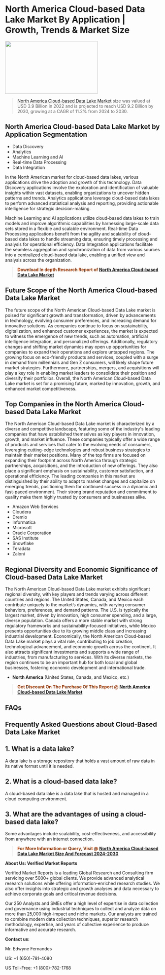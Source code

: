 <p><h1>North America Cloud-based Data Lake Market By Application | Growth, Trends & Market Size</h1><p><img class="aligncenter size-medium wp-image-105565" src="https://ffe5etoiles.com/wp-content/uploads/2025/01/MST7-300x171.png" alt="" width="300" height="171" /></p><blockquote><p><a href="https://www.verifiedmarketreports.com/download-sample/?rid=721154&utm_source=Github-NA&utm_" target="_blank">North America Cloud-based Data Lake Market</a> size was valued at USD 3.9 Billion in 2022 and is projected to reach USD 9.2 Billion by 2030, growing at a CAGR of 11.2% from 2024 to 2030.</p></blockquote><h2>North America Cloud-based Data Lake Market by Application Segmentation</h2><ul> <li>Data Discovery</li> <li>Analytics</li> <li>Machine Learning and AI</li> <li>Real-time Data Processing</li> <li>Data Integration</li></ul><p>In the North American market for cloud-based data lakes, various applications drive the adoption and growth of this technology. Data Discovery applications involve the exploration and identification of valuable insights within vast datasets, enabling organizations to uncover hidden patterns and trends. Analytics applications leverage cloud-based data lakes to perform advanced statistical analysis and reporting, providing actionable intelligence for strategic decision-making.</p><p>Machine Learning and AI applications utilize cloud-based data lakes to train models and improve algorithmic capabilities by harnessing large-scale data sets stored in a flexible and scalable environment. Real-time Data Processing applications benefit from the agility and scalability of cloud-based data lakes to handle streaming data, ensuring timely processing and analysis for operational efficiency. Data Integration applications facilitate the seamless aggregation and synchronization of data from various sources into a centralized cloud-based data lake, enabling a unified view and analysis across the organization.</p><blockquote><p><span style="color: #993300;"><strong>Download In depth Research Report of <a href="https://www.verifiedmarketreports.com/download-sample/?rid=721154&utm_source=Github-NA&utm_">North America Cloud-based Data Lake Market</a></strong></span></p></blockquote><h2>Future Scope of the North America Cloud-based Data Lake Market</h2><p>The future scope of the North American Cloud-based Data Lake market is poised for significant growth and transformation, driven by advancements in technology, evolving consumer preferences, and increasing demand for innovative solutions. As companies continue to focus on sustainability, digitalization, and enhanced customer experiences, the market is expected to witness the emergence of new trends, such as automation, artificial intelligence integration, and personalized offerings. Additionally, regulatory changes and shifting market dynamics may open up opportunities for companies to expand their operations and explore untapped regions. The growing focus on eco-friendly products and services, coupled with a surge in demand from millennials and Gen Z consumers, will likely shape future market strategies. Furthermore, partnerships, mergers, and acquisitions will play a key role in enabling market leaders to consolidate their position and diversify their portfolios. Overall, the North American Cloud-based Data Lake market is set for a promising future, marked by innovation, growth, and enhanced market competitiveness.</p><h2>Top Companies in the North America Cloud-based Data Lake Market</h2><p>The North American Cloud-based Data Lake market is characterized by a diverse and competitive landscape, featuring some of the industry's leading companies that have established themselves as key players in innovation, growth, and market influence. These companies typically offer a wide range of products and services that cater to the evolving needs of consumers, leveraging cutting-edge technologies and robust business strategies to maintain their market positions. Many of the top firms are focused on expanding their footprint across North America through strategic partnerships, acquisitions, and the introduction of new offerings. They also place a significant emphasis on sustainability, customer satisfaction, and operational efficiency. The leading companies in this market are distinguished by their ability to adapt to market changes and capitalize on emerging trends, positioning them for continued success in a dynamic and fast-paced environment. Their strong brand reputation and commitment to quality make them highly trusted by consumers and businesses alike.</p><p><ul><li>Amazon Web Services </li><li> Cloudera </li><li> Dremio </li><li> Informatica </li><li> Microsoft </li><li> Oracle Corporation </li><li> SAS Institute </li><li> Snowflake </li><li> Teradata </li><li> Zaloni</li></ul></p><h2>Regional Diversity and Economic Significance of Cloud-based Data Lake Market</h2><p>The North American Cloud-based Data Lake market exhibits significant regional diversity, with key players and trends varying across different countries and regions. The United States, Canada, and Mexico each contribute uniquely to the market’s dynamics, with varying consumer behaviors, preferences, and demand patterns. The U.S. is typically the largest market, driven by innovation, high consumer spending, and a large, diverse population. Canada offers a more stable market with strong regulatory frameworks and sustainability-focused initiatives, while Mexico presents opportunities due to its growing middle class and increasing industrial development. Economically, the North American Cloud-based Data Lake market plays a vital role, contributing to job creation, technological advancement, and economic growth across the continent. It also attracts significant investments and supports a wide range of industries, from manufacturing to services. With its diverse markets, the region continues to be an important hub for both local and global businesses, fostering economic development and international trade.</p><ul> <li><strong>North America</strong> (United States, Canada, and Mexico, etc.)</li></ul><blockquote><p><span style="color: #993300;"><strong>Get Discount On The Purchase Of This Report @ <a href="https://www.verifiedmarketreports.com/ask-for-discount/?rid=721154&utm_source=Github-NA&utm_">North America Cloud-based Data Lake Market</a></strong></span></p></blockquote><h2>FAQs</h2><p><h2>Frequently Asked Questions about Cloud-Based Data Lake Market</h1><h2>1. What is a data lake?</div><div></h2><p>A data lake is a storage repository that holds a vast amount of raw data in its native format until it is needed.</p><h2>2. What is a cloud-based data lake?</div><div></h2><p>A cloud-based data lake is a data lake that is hosted and managed in a cloud computing environment.</p><h2>3. What are the advantages of using a cloud-based data lake?</div><div></h2><p>Some advantages include scalability, cost-effectiveness, and accessibility from anywhere with an internet connection.</p><!-- continue with 17 more FAQs and answers --></body></html></p><blockquote><p><span style="color: #993300;"><strong>For More Information or Query, Visit @ <a href="https://www.verifiedmarketreports.com/product/cloud-based-data-lake-market/">North America Cloud-based Data Lake Market Size And Forecast 2024-2030</a></strong></span></p></blockquote><p><strong>About Us: Verified Market Reports</strong></p><p>Verified Market Reports is a leading Global Research and Consulting firm servicing over 5000+ global clients. We provide advanced analytical research solutions while offering information-enriched research studies. We also offer insights into strategic and growth analyses and data necessary to achieve corporate goals and critical revenue decisions.</p><p>Our 250 Analysts and SMEs offer a high level of expertise in data collection and governance using industrial techniques to collect and analyze data on more than 25,000 high-impact and niche markets. Our analysts are trained to combine modern data collection techniques, superior research methodology, expertise, and years of collective experience to produce informative and accurate research.</p><p><strong>Contact us:</strong></p><p>Mr. Edwyne Fernandes</p><p>US: +1 (650)-781-4080</p><p>US Toll-Free: +1 (800)-782-1768</p>
